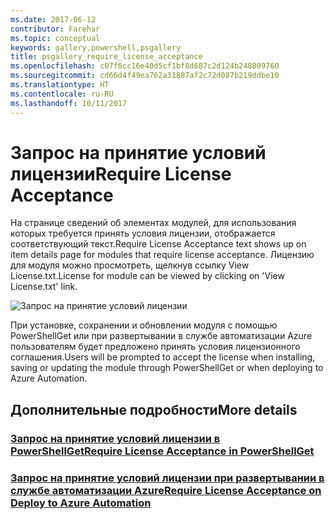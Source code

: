 ```yaml
---
ms.date: 2017-06-12
contributor: Farehar
ms.topic: conceptual
keywords: gallery,powershell,psgallery
title: psgallery_require_license_acceptance
ms.openlocfilehash: c07f6cc16e40d5cf1bf8d687c2d124b248009760
ms.sourcegitcommit: cd66d4f49ea762a31887af2c72d087b219ddbe10
ms.translationtype: HT
ms.contentlocale: ru-RU
ms.lasthandoff: 10/11/2017
---
```

<a name="require-license-acceptance"></a><span data-ttu-id="29a7e-103">Запрос на принятие условий лицензии</span><span class="sxs-lookup"><span data-stu-id="29a7e-103">Require License Acceptance</span></span>
===========================

<span data-ttu-id="29a7e-104">На странице сведений об элементах модулей, для использования которых требуется принять условия лицензии, отображается соответствующий текст.</span><span class="sxs-lookup"><span data-stu-id="29a7e-104">Require License Acceptance text shows up on item details page for modules that require license acceptance.</span></span> <span data-ttu-id="29a7e-105">Лицензию для модуля можно просмотреть, щелкнув ссылку View License.txt.</span><span class="sxs-lookup"><span data-stu-id="29a7e-105">License for module can be viewed by clicking on 'View License.txt' link.</span></span>

![Запрос на принятие условий лицензии](Images/RequireLicenseAcceptance.png)

<span data-ttu-id="29a7e-107">При установке, сохранении и обновлении модуля с помощью PowerShellGet или при развертывании в службе автоматизации Azure пользователям будет предложено принять условия лицензионного соглашения.</span><span class="sxs-lookup"><span data-stu-id="29a7e-107">Users will be prompted to accept the license when installing, saving or updating the module through PowerShellGet or when deploying to Azure Automation.</span></span> 

## <a name="more-details"></a><span data-ttu-id="29a7e-108">Дополнительные подробности</span><span class="sxs-lookup"><span data-stu-id="29a7e-108">More details</span></span>
### <a name="require-license-acceptance-in-powershellgetpsgetmodulerequirelicenseacceptancemd"></a>[<span data-ttu-id="29a7e-109">Запрос на принятие условий лицензии в PowerShellGet</span><span class="sxs-lookup"><span data-stu-id="29a7e-109">Require License Acceptance in PowerShellGet</span></span>](../psget/module/RequireLicenseAcceptance.md)
### <a name="require-license-acceptance-on-deploy-to-azure-automationpsgallerydeploytoazureautomationrequirelicenseacceptancemd"></a>[<span data-ttu-id="29a7e-110">Запрос на принятие условий лицензии при развертывании в службе автоматизации Azure</span><span class="sxs-lookup"><span data-stu-id="29a7e-110">Require License Acceptance on Deploy to Azure Automation</span></span>](psgallery_deploy_to_azure_automation_requireLicenseAcceptance.md)